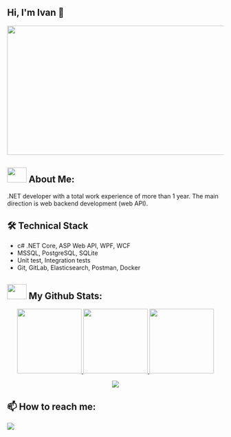<h2>Hi, I'm Ivan 👋</h2>

<p align="center">
 <img src="https://media.giphy.com/media/dWesBcTLavkZuG35MI/giphy.gif" width="600" height="300"/>
</p>

<h2><img src="https://github.com/TheDudeThatCode/TheDudeThatCode/blob/master/Assets/Developer.gif" width="45" height="35"> About Me:</h2>
<p>.NET developer with a total work experience of more than 1 year. The main direction is web backend  development (web API). </p>

<h2>🛠 Technical Stack</h2>
<ul align='left'>
 <li>с# .NET Core, ASP Web API, WPF, WCF</li>
 <li>MSSQL, PostgreSQL, SQLite</li>
 <li>Unit test, Integration tests</li>
 <li>Git, GitLab, Elasticsearch, Postman, Docker</li>
</ul>
 
 <h2><img src='https://media1.giphy.com/media/du3J3cXyzhj75IOgvA/giphy.gif?cid=ecf05e47x2g034i9pzwtzzsd3xgg2w9nr94t4tflbbgo3008&rid=giphy.gif' width="45" height="35"> My Github Stats:</h2>
 <p align='center'> 
 <a href="https://github-readme-stats.vercel.app/api?username=includingByMeAndMyself&show_icons=true&count_private=true">
  <img height=150 src="https://github-readme-stats.vercel.app/api?username=includingByMeAndMyself&theme=swift&show_icons=true&count_private=true"/>
 </a>
 <a href="https://github.com/includingByMeAndMyself/github-readme-stats">
  <img height=150 src="https://github-readme-stats.vercel.app/api/top-langs/?username=includingByMeAndMyself&theme=swift&layout=compact"/>
 </a>
 <a>
  <img height = 150 src = "http://github-readme-streak-stats.herokuapp.com?user=includingByMeAndMyself&theme=graywhite&date_format=M%20j%5B%2C%20Y%5D"/>
 </a>
<p align='center'>
 <a href="https://www.codewars.com/users/includingByMeAndMyself">
  <img src="https://www.codewars.com/users/includingByMeAndMyself/badges/small"/>
 </a>
</p>
</p>

<h2>📫 How to reach me:</h2>
 <p align='left'>
    <a href="https://t.me/including_me">
        <img src="https://img.shields.io/badge/Telegram-2CA5E0?style=for-the-badge&logo=telegram&logoColor=white"/>
    </a>
 </p>
